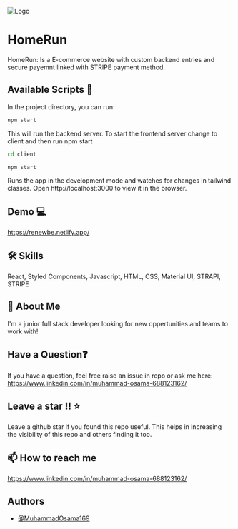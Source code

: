 
![Logo](/src/assets/images/logo.png)


# HomeRun

HomeRun: Is a E-commerce website with custom backend entries and secure payemnt linked with STRIPE payment method.

## Available Scripts 🐧

In the project directory, you can run:

```bash
npm start
```


This will run the backend server.
To start the frontend server change to client and then run npm start

```bash
cd client
```

```bash
npm start
```
Runs the app in the development mode and watches for changes in tailwind classes.
Open http://localhost:3000 to view it in the browser.
## Demo 💻

https://renewbe.netlify.app/


## 🛠 Skills
React,
Styled Components,
Javascript,
HTML,
CSS,
Material UI,
STRAPI,
STRIPE



## 🌠 About Me
I'm a junior full stack developer looking for new oppertunities and teams to work with!


## Have a Question❓
If you have a question, feel free raise an issue in repo or ask me here: https://www.linkedin.com/in/muhammad-osama-688123162/ 

## Leave a star !! ⭐
Leave a github star if you found this repo useful. This helps in increasing the visibility of this repo and others finding it too.

## 📫 How to reach me
https://www.linkedin.com/in/muhammad-osama-688123162/



## Authors

- [@MuhammadOsama169](https://github.com/MuhammadOsama169)

